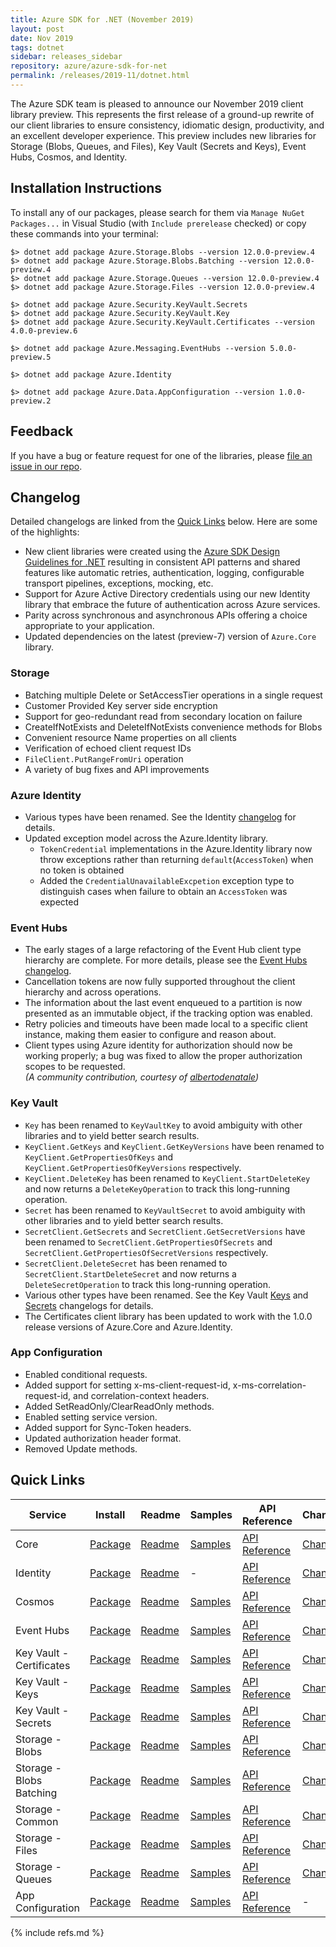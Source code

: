 ```yaml
---
title: Azure SDK for .NET (November 2019)
layout: post
date: Nov 2019
tags: dotnet
sidebar: releases_sidebar
repository: azure/azure-sdk-for-net
permalink: /releases/2019-11/dotnet.html
---
```


The Azure SDK team is pleased to announce our November 2019 client library preview.  This represents the first release of a ground-up rewrite of our client libraries to ensure consistency, idiomatic design, productivity, and an excellent developer experience.  This preview includes new libraries for Storage (Blobs, Queues, and Files), Key Vault (Secrets and Keys), Event Hubs, Cosmos, and Identity.

## Installation Instructions

To install any of our packages, please search for them via `Manage NuGet Packages...` in Visual Studio (with `Include prerelease` checked) or copy these commands into your terminal:

    $> dotnet add package Azure.Storage.Blobs --version 12.0.0-preview.4
    $> dotnet add package Azure.Storage.Blobs.Batching --version 12.0.0-preview.4
    $> dotnet add package Azure.Storage.Queues --version 12.0.0-preview.4
    $> dotnet add package Azure.Storage.Files --version 12.0.0-preview.4

    $> dotnet add package Azure.Security.KeyVault.Secrets
    $> dotnet add package Azure.Security.KeyVault.Key
    $> dotnet add package Azure.Security.KeyVault.Certificates --version 4.0.0-preview.6

    $> dotnet add package Azure.Messaging.EventHubs --version 5.0.0-preview.5

    $> dotnet add package Azure.Identity

    $> dotnet add package Azure.Data.AppConfiguration --version 1.0.0-preview.2

## Feedback

If you have a bug or feature request for one of the libraries, please [file an issue in our repo](https://github.com/Azure/azure-sdk-for-net/issues/new/choose).

## Changelog

Detailed changelogs are linked from the [Quick Links](#quick-links) below. Here are some of the highlights:

- New client libraries were created using the [Azure SDK Design Guidelines for .NET](https://azure.github.io/azure-sdk/dotnet_introduction.html) resulting in consistent API patterns and shared features like automatic retries, authentication, logging, configurable transport pipelines, exceptions, mocking, etc.
- Support for Azure Active Directory credentials using our new Identity library that embrace the future of authentication across Azure services.
- Parity across synchronous and asynchronous APIs offering a choice appropriate to your application.
- Updated dependencies on the latest (preview-7) version of `Azure.Core` library.

### Storage

- Batching multiple Delete or SetAccessTier operations in a single request
- Customer Provided Key server side encryption
- Support for geo-redundant read from secondary location on failure
- CreateIfNotExists and DeleteIfNotExists convenience methods for Blobs
- Convenient resource Name properties on all clients
- Verification of echoed client request IDs
- `FileClient.PutRangeFromUri` operation
- A variety of bug fixes and API improvements

### Azure Identity

- Various types have been renamed. See the Identity [changelog](https://github.com/Azure/azure-sdk-for-net/blob/master/sdk/identity/Azure.Identity/CHANGELOG.md) for details.
- Updated exception model across the Azure.Identity library.
  - `TokenCredential` implementations in the Azure.Identity library now throw exceptions rather than returning `default`(`AccessToken`) when no token is obtained
  - Added the `CredentialUnavailableExcpetion` exception type to distinguish cases when failure to obtain an `AccessToken` was expected

### Event Hubs

- The early stages of a large refactoring of the Event Hub client type hierarchy are complete. For more details, please see the [Event Hubs changelog](https://github.com/Azure/azure-sdk-for-net/blob/master/sdk/eventhub/Azure.Messaging.EventHubs/CHANGELOG.md#500-preview5-2019-11-04).
- Cancellation tokens are now fully supported throughout the client hierarchy and across operations.
- The information about the last event enqueued to a partition is now presented as an immutable object, if the tracking option was enabled.
- Retry policies and timeouts have been made local to a specific client instance, making them easier to configure and reason about.
- Client types using Azure identity for authorization should now be working properly; a bug was fixed to allow the proper authorization scopes to be requested.  
  _(A community contribution, courtesy of [albertodenatale](https://github.com/albertodenatale))_


### Key Vault

- `Key` has been renamed to `KeyVaultKey` to avoid ambiguity with other libraries and to yield better search results.
- `KeyClient.GetKeys` and `KeyClient.GetKeyVersions` have been renamed to `KeyClient.GetPropertiesOfKeys` and `KeyClient.GetPropertiesOfKeyVersions` respectively.
- `KeyClient.DeleteKey` has been renamed to `KeyClient.StartDeleteKey` and now returns a `DeleteKeyOperation` to track this long-running operation.
- `Secret` has been renamed to `KeyVaultSecret` to avoid ambiguity with other libraries and to yield better search results.
- `SecretClient.GetSecrets` and `SecretClient.GetSecretVersions` have been renamed to `SecretClient.GetPropertiesOfSecrets` and `SecretClient.GetPropertiesOfSecretVersions` respectively.
- `SecretClient.DeleteSecret` has been renamed to `SecretClient.StartDeleteSecret` and now returns a `DeleteSecretOperation` to track this long-running operation.
- Various other types have been renamed. See the Key Vault [Keys](https://github.com/Azure/azure-sdk-for-net/tree/master/sdk/keyvault/Azure.Security.KeyVault.Keys/ChangeLog.md)
  and [Secrets](https://github.com/Azure/azure-sdk-for-net/tree/master/sdk/keyvault/Azure.Security.KeyVault.Keys/ChangeLog.md) changelogs for details.
- The Certificates client library has been updated to work with the 1.0.0 release versions of Azure.Core and Azure.Identity.

### App Configuration

- Enabled conditional requests.
- Added support for setting x-ms-client-request-id, x-ms-correlation-request-id, and correlation-context headers.
- Added SetReadOnly/ClearReadOnly methods.
- Enabled setting service version.
- Added support for Sync-Token headers.
- Updated authorization header format.
- Removed Update methods.

## Quick Links

| Service  | Install | Readme | Samples |  API Reference | Changelog |
| -- | -- | -- | -- | -- | -- |
| Core | [Package](https://www.nuget.org/packages/Azure.Core) | [Readme](https://github.com/Azure/azure-sdk-for-net/blob/master/sdk/core/Azure.Core/README.md) | [Samples](https://github.com/Azure/azure-sdk-for-net/tree/master/sdk/core/Azure.Core/tests/samples) | [API Reference](https://azure.github.io/azure-sdk-for-net/api/Azure.Core.html) | [Changelog](https://github.com/Azure/azure-sdk-for-net/blob/master/sdk/core/Azure.Core/CHANGELOG.md) |
| Identity | [Package](https://www.nuget.org/packages/Azure.Identity/) | [Readme](https://github.com/Azure/azure-sdk-for-net/blob/master/sdk/identity/Azure.Identity/README.md) | - | [API Reference](https://azure.github.io/azure-sdk-for-net/api/Azure.Identity.html) | [Changelog](https://github.com/Azure/azure-sdk-for-net/blob/master/sdk/identity/Azure.Identity/CHANGELOG.md) |
| Cosmos | [Package](https://www.nuget.org/packages/Microsoft.Azure.Cosmos/) | [Readme](https://github.com/Azure/azure-cosmos-dotnet-v3/blob/master/README.md) | [Samples](https://github.com/Azure/azure-cosmos-dotnet-v3/tree/master/Microsoft.Azure.Cosmos.Samples/CodeSamples) | [API Reference](https://docs.microsoft.com/en-us/dotnet/api/microsoft.azure.cosmos?view=azure-dotnet-preview) | [Changelog](https://github.com/Azure/azure-cosmos-dotnet-v3/blob/master/changelog.md) |
| Event Hubs | [Package](https://www.nuget.org/packages/Azure.Messaging.EventHubs/) | [Readme](https://github.com/Azure/azure-sdk-for-net/blob/master/sdk/eventhub/Azure.Messaging.EventHubs/README.md) | [Samples](https://github.com/Azure/azure-sdk-for-net/tree/master/sdk/eventhub/Azure.Messaging.EventHubs/samples) | [API Reference](https://azure.github.io/azure-sdk-for-net/api/Azure.Messaging.EventHubs.html) | [Changelog](https://github.com/Azure/azure-sdk-for-net/blob/master/sdk/eventhub/Azure.Messaging.EventHubs/CHANGELOG.md) |
| Key Vault - Certificates | [Package](https://www.nuget.org/packages/Azure.Security.KeyVault.Certificates/) | [Readme](https://github.com/Azure/azure-sdk-for-net/blob/master/sdk/keyvault/Azure.Security.KeyVault.Certificates/README.md) | [Samples](https://github.com/Azure/azure-sdk-for-net/tree/master/sdk/keyvault/Azure.Security.KeyVault.Certificates/samples) | [API Reference](https://azure.github.io/azure-sdk-for-net/api/Azure.Security.KeyVault.Certificates.html) | [Changelog](https://github.com/Azure/azure-sdk-for-net/tree/master/sdk/keyvault/Azure.Security.KeyVault.Certificates/ChangeLog.md) |
| Key Vault - Keys | [Package](https://www.nuget.org/packages/Azure.Security.KeyVault.Keys/) | [Readme](https://github.com/Azure/azure-sdk-for-net/blob/master/sdk/keyvault/Azure.Security.KeyVault.Keys/README.md) | [Samples](https://github.com/Azure/azure-sdk-for-net/tree/master/sdk/keyvault/Azure.Security.KeyVault.Keys/samples) | [API Reference](https://azure.github.io/azure-sdk-for-net/api/Azure.Security.KeyVault.Keys.html) | [Changelog](https://github.com/Azure/azure-sdk-for-net/tree/master/sdk/keyvault/Azure.Security.KeyVault.Keys/ChangeLog.md) |
| Key Vault - Secrets | [Package](https://www.nuget.org/packages/Azure.Security.KeyVault.Secrets/) | [Readme](https://github.com/Azure/azure-sdk-for-net/blob/master/sdk/keyvault/Azure.Security.KeyVault.Secrets/README.md) | [Samples](https://github.com/Azure/azure-sdk-for-net/tree/master/sdk/keyvault/Azure.Security.KeyVault.Secrets/samples) | [API Reference](https://azure.github.io/azure-sdk-for-net/api/Azure.Security.KeyVault.Secrets.html) | [Changelog](https://github.com/Azure/azure-sdk-for-net/tree/master/sdk/keyvault/Azure.Security.KeyVault.Secrets/ChangeLog.md) |
| Storage - Blobs | [Package](https://www.nuget.org/packages/Azure.Storage.Blobs/) | [Readme](https://github.com/Azure/azure-sdk-for-net/blob/master/sdk/storage/Azure.Storage.Blobs/README.md) | [Samples](https://github.com/Azure/azure-sdk-for-net/tree/master/sdk/storage/Azure.Storage.Blobs/samples) | [API Reference](https://azure.github.io/azure-sdk-for-net/api/Azure.Storage.Blobs.html) | [Changelog](https://github.com/Azure/azure-sdk-for-net/blob/master/sdk/storage/Azure.Storage.Blobs/Changelog.txt) |
| Storage - Blobs Batching | [Package](https://www.nuget.org/packages/Azure.Storage.Blobs.Batching/) | [Readme](https://github.com/Azure/azure-sdk-for-net/blob/master/sdk/storage/Azure.Storage.Blobs.Batching/README.md) | [Samples](https://github.com/Azure/azure-sdk-for-net/tree/master/sdk/storage/Azure.Storage.Blobs/samples) | [API Reference](https://azure.github.io/azure-sdk-for-net/api/Azure.Storage.Blobs.Batching.html) | [Changelog](https://github.com/Azure/azure-sdk-for-net/blob/master/sdk/storage/Azure.Storage.Blobs.Batching/Changelog.txt) |
| Storage - Common | [Package](https://www.nuget.org/packages/Azure.Storage.Common/) | [Readme](https://github.com/Azure/azure-sdk-for-net/blob/master/sdk/storage/Azure.Storage.Common/README.md) | [Samples](https://github.com/Azure/azure-sdk-for-net/tree/master/sdk/storage/Azure.Storage.Common/samples) | [API Reference](https://azure.github.io/azure-sdk-for-net/api/Azure.Storage.html) | [Changelog](https://github.com/Azure/azure-sdk-for-net/blob/master/sdk/storage/Azure.Storage.Common/Changelog.txt) |
| Storage - Files | [Package](https://www.nuget.org/packages/Azure.Storage.Files/) | [Readme](https://github.com/Azure/azure-sdk-for-net/blob/master/sdk/storage/Azure.Storage.Files/README.md) | [Samples](https://github.com/Azure/azure-sdk-for-net/tree/master/sdk/storage/Azure.Storage.Files/samples) | [API Reference](https://azure.github.io/azure-sdk-for-net/api/Azure.Storage.Files.html) | [Changelog](https://github.com/Azure/azure-sdk-for-net/blob/master/sdk/storage/Azure.Storage.Files/Changelog.txt) |
| Storage - Queues | [Package](https://www.nuget.org/packages/Azure.Storage.Queues/) | [Readme](https://github.com/Azure/azure-sdk-for-net/blob/master/sdk/storage/Azure.Storage.Queues/README.md) | [Samples](https://github.com/Azure/azure-sdk-for-net/tree/master/sdk/storage/Azure.Storage.Queues/samples) | [API Reference](https://azure.github.io/azure-sdk-for-net/api/Azure.Storage.Queues.html) | [Changelog](https://github.com/Azure/azure-sdk-for-net/blob/master/sdk/storage/Azure.Storage.Queues/Changelog.txt) |
| App Configuration | [Package](https://www.nuget.org/packages/Azure.Data.AppConfiguration/) | [Readme](https://github.com/Azure/azure-sdk-for-net/blob/master/sdk/appconfiguration/Azure.Data.AppConfiguration/README.md) | [Samples](https://github.com/Azure/azure-sdk-for-net/tree/master/sdk/appconfiguration/Azure.Data.AppConfiguration/samples) | [API Reference](https://azure.github.io/azure-sdk-for-net/api/Azure.Data.AppConfiguration.html) | - |

{% include refs.md %}
